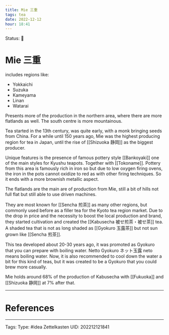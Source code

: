 ```yaml
---
title: Mie 三重
tags: tea
date: 2022-12-12
hour: 18:41
---
```

Status: 🌱
# Mie 三重
includes regions like:
- Yokkaichi
- Suzuka
- Kameyama
- Linan
- Watarai

Presents more of the production in the northern area, where there are more flatlands as well. The south centre is more mountainous.

Tea started in the 13th century, was quite early, with a monk bringing seeds from China. For a while until 150 years ago, Mie was the highest producing region for tea in Japan, until the rise of [[Shizuoka 静岡]] as the biggest producer.

Unique features is the presence of famous pottery style [[Bankoyaki]] one of the main styles for Kyushu teapots. Together with [[Tokoname]]. Pottery from this area is famously rich in iron so but due to low oxygen firing ovens, the iron in the pots cannot oxidize to red as with other firing techniques. So it ends with a more brownish metallic aspect.

The flatlands are the main are of production from Mie, still a bit of hills not full flat but still able to use driven machines.

They are most known for [[Sencha 煎茶]] as many other regions, but commonly used before as a filler tea for the Kyoto tea region market. Due to the drop in price and the necessity to boost the local production and brand, they started cultivation and created the [[Kabusecha 被せ煎茶・被せ茶]] tea. A shaded tea that is not as long shaded as [[Gyokuro 玉露茶]] but not sun grown like [[Sencha 煎茶]]. 

This tea developed about 20-30 years ago, it was promoted as Gyokuro that you can prepare with boiling water. Netto Gyokuro ネット玉露 neto means boiling water. Now, it is also recommended to cool down the water a bit for this kind of teas, but it was created to be a Gyokuro that you could brew more casually.

Mie holds around 68% of the production of Kabusecha with [[Fukuoka]] and [[Shizuoka 静岡]] at 7% after that.



---
# References

---
Tags:
Type: #idea
Zettelkasten UID: 202212121841

